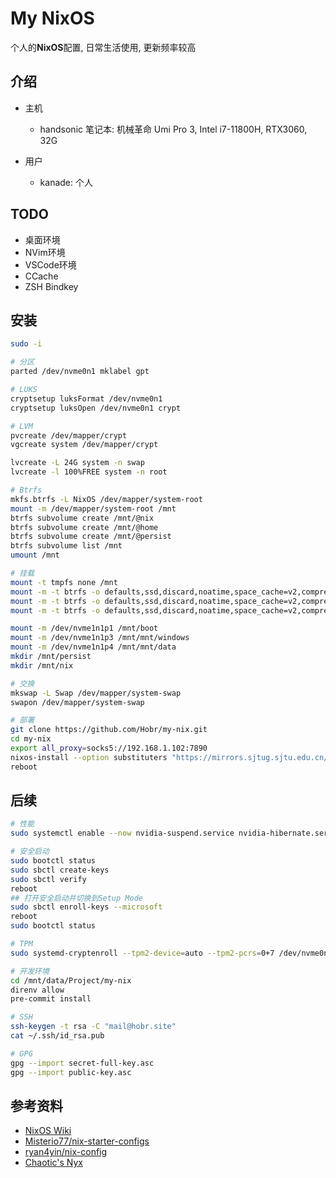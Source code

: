 # My NixOS

个人的**NixOS**配置, 日常生活使用, 更新频率较高

## 介绍

- 主机
  - handsonic 笔记本: 机械革命 Umi Pro 3, Intel i7-11800H, RTX3060, 32G

- 用户
  - kanade: 个人

## TODO

- 桌面环境
- NVim环境
- VSCode环境
- CCache
- ZSH Bindkey

## 安装

```bash
sudo -i

# 分区
parted /dev/nvme0n1 mklabel gpt

# LUKS
cryptsetup luksFormat /dev/nvme0n1
cryptsetup luksOpen /dev/nvme0n1 crypt

# LVM
pvcreate /dev/mapper/crypt
vgcreate system /dev/mapper/crypt

lvcreate -L 24G system -n swap
lvcreate -l 100%FREE system -n root

# Btrfs
mkfs.btrfs -L NixOS /dev/mapper/system-root
mount -m /dev/mapper/system-root /mnt
btrfs subvolume create /mnt/@nix
btrfs subvolume create /mnt/@home
btrfs subvolume create /mnt/@persist
btrfs subvolume list /mnt
umount /mnt

# 挂载
mount -t tmpfs none /mnt
mount -m -t btrfs -o defaults,ssd,discard,noatime,space_cache=v2,compress=zstd,subvol=@nix /dev/mapper/system-root /mnt/nix
mount -m -t btrfs -o defaults,ssd,discard,noatime,space_cache=v2,compress=zstd,subvol=@home /dev/mapper/system-root /mnt/home
mount -m -t btrfs -o defaults,ssd,discard,noatime,space_cache=v2,compress=zstd,subvol=@persist /dev/mapper/system-root /mnt/persist

mount -m /dev/nvme1n1p1 /mnt/boot
mount -m /dev/nvme1n1p3 /mnt/mnt/windows
mount -m /dev/nvme1n1p4 /mnt/mnt/data
mkdir /mnt/persist
mkdir /mnt/nix

# 交换
mkswap -L Swap /dev/mapper/system-swap
swapon /dev/mapper/system-swap

# 部署
git clone https://github.com/Hobr/my-nix.git
cd my-nix
export all_proxy=socks5://192.168.1.102:7890
nixos-install --option substituters "https://mirrors.sjtug.sjtu.edu.cn/nix-channels/store" --show-trace --flake .#handsonic
reboot
```

## 后续

```bash
# 性能
sudo systemctl enable --now nvidia-suspend.service nvidia-hibernate.service nvidia-resume.service tlp.service

# 安全启动
sudo bootctl status
sudo sbctl create-keys
sudo sbctl verify
reboot
## 打开安全启动并切换到Setup Mode
sudo sbctl enroll-keys --microsoft
reboot
sudo bootctl status

# TPM
sudo systemd-cryptenroll --tpm2-device=auto --tpm2-pcrs=0+7 /dev/nvme0n1

# 开发环境
cd /mnt/data/Project/my-nix
direnv allow
pre-commit install

# SSH
ssh-keygen -t rsa -C "mail@hobr.site"
cat ~/.ssh/id_rsa.pub

# GPG
gpg --import secret-full-key.asc
gpg --import public-key.asc
```

## 参考资料

- [NixOS Wiki](https://nixos.wiki/)
- [Misterio77/nix-starter-configs](https://github.com/Misterio77/nix-starter-configs)
- [ryan4yin/nix-config](https://github.com/ryan4yin/nix-config)
- [Chaotic's Nyx](https://www.nyx.chaotic.cx/)
